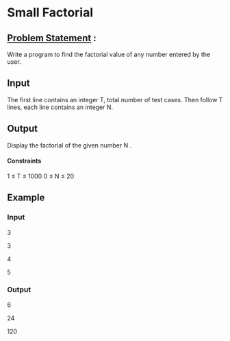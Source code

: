 # Small Factorial 

## [Problem Statement](https://www.codechef.com/problems/FLOW018) :

Write a program to find the factorial value of any number entered by the user.

## Input

The first line contains an integer T, total number of test cases. Then follow T lines, each line contains an integer N.

## Output

Display the factorial of the given number N .

#### Constraints

1 ≤ T ≤ 1000
0 ≤ N ≤ 20

## Example

### Input

3 

3 

4

5


### Output


6

24

120